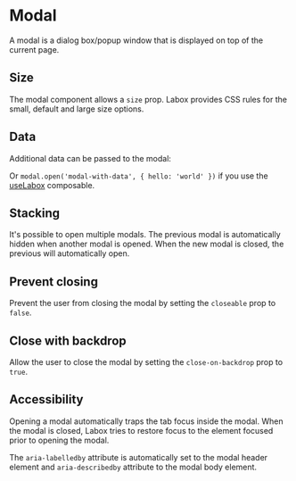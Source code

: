 # Modal

A modal is a dialog box/popup window that is displayed on top of the current page.

<Snippet :code="example" />

## Size

The modal component allows a `size` prop. Labox provides CSS rules for the small, default and large size options.

<Snippet :code="sizes" />

## Data

Additional data can be passed to the modal:

<Snippet :code="data" />

Or `modal.open('modal-with-data', { hello: 'world' })` if you use the [useLabox](/labox/getting-started/useLabox) composable.

## Stacking

It's possible to open multiple modals. The previous modal is automatically hidden when another modal is opened. When the new modal is closed, the previous will automatically open.

<Snippet :code="stacking" />

## Prevent closing

Prevent the user from closing the modal by setting the `closeable` prop to `false`.

## Close with backdrop

Allow the user to close the modal by setting the `close-on-backdrop` prop to `true`.

## Accessibility

Opening a modal automatically traps the tab focus inside the modal. When the modal is closed, Labox tries to restore focus to the element focused prior to opening the modal.

The `aria-labelledby` attribute is automatically set to the modal header element and `aria-describedby` attribute to the modal body element.

<script lang="ts" setup>
import {ref} from 'vue';

const example = `<LButton v-open-modal="'Hello'">Open Modal</LButton>

<LModal id="Hello" title="Hello world!" description="A modal is a dialog box/popup window that is displayed on top of the current page." :closeable="false">
  <p><b>Example modal:</b> This modal has a title and description, and also a footer with a button.</p>
  <template #footer-right="{ close }">
    <LButton @click="close">Close me!</LButton>
  </template>
</LModal>`

const sizes = `
<div class="size-display">
  <LButton v-open-modal="'Hello-sm'">Small</LButton>
  <LButton v-open-modal="'Hello-md'">Default</LButton>
  <LButton v-open-modal="'Hello-lg'">Large</LButton>
</div>

<LModal v-for="size in ['sm', 'md', 'lg']" :size="size" :key="size" :id="\`Hello-\${size}\`" title="Hello world!" close-on-backdrop>
  <p>This modal is size {{ size }}!</p>
</LModal>`


const data = `<LButton v-open-modal="{ name: 'modal-with-data', data: { hello: 'world' } }">Open Modal</LButton>

<LModal id="modal-with-data" title="Modal with data" v-slot="{ data }">
  {{ data }}
</LModal>`

const stacking = `<LButton v-open-modal="'stack-1'">Open Modal 1</LButton>

<LModal id="stack-1" title="Modal 1">
  <LButton v-open-modal="'stack-2'">Open Modal 2</LButton>
</LModal>

<LModal id="stack-2" title="Modal 2">
  <LButton v-open-modal="'stack-3'">Open Modal 3</LButton>
</LModal>

<LModal id="stack-3" title="🦙" no-body>
</LModal>`

</script>
